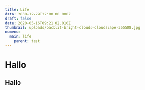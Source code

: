 ```yaml
---
title: Life
data: 2030-12-29T22:00:00.000Z
draft: false
date: 2020-05-16T09:21:02.010Z
thumbnail: uploads/backlit-bright-clouds-cloudscape-355508.jpg
nomenu:
  main: life
    parent: test
---
```

# Hallo
## Hallo